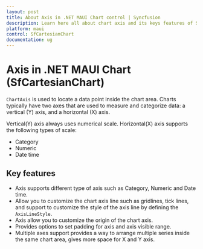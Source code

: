 ```yaml
---
layout: post
title: About Axis in .NET MAUI Chart control | Syncfusion
description: Learn here all about chart axis and its keys features of Syncfusion .NET MAUI Chart (SfCartesianChart) control.
platform: maui
control: SfCartesianChart
documentation: ug
---
```


# Axis in .NET MAUI Chart (SfCartesianChart)

`ChartAxis` is used to locate a data point inside the chart area. Charts typically have two axes that are used to measure and categorize data: a vertical (Y) axis, and a horizontal (X) axis.

Vertical(Y) axis always uses numerical scale. Horizontal(X) axis supports the following types of scale:

* Category
* Numeric
* Date time

## Key features

* Axis supports different type of axis such as Category, Numeric and Date time.
* Allow you to customize the chart axis line such as gridlines, tick lines, and support to customize the style of the axis line by defining the `AxisLineStyle`. 
* Axis allow you to customize the origin of the chart axis. 
* Provides options to set padding for axis and axis visible range.
* Multiple axes support provides a way to arrange multiple series inside the same chart area, gives more space for X and Y axis.
